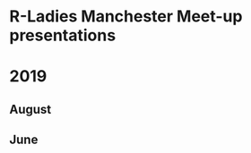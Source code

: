 # R-Ladies Manchester Meet-up presentations 

[](images/rladiesmcr-screen.png)

# 2019
## August

## June 

